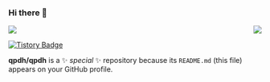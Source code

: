 ### Hi there 👋

<img align='right' src="http://mazassumnida.wtf/api/v2/generate_badge?boj=qpdh1924">

<img align='center' src="http://mazassumnida.wtf/api/mini/generate_badge?boj=qpdh1924">

[![Tistory Badge](https://img.shields.io/badge/블로그%20Blog-555263?style=flat&logoColor=white)](https://qpdh.tistory.com/)

**qpdh/qpdh** is a ✨ _special_ ✨ repository because its `README.md` (this file) appears on your GitHub profile.
